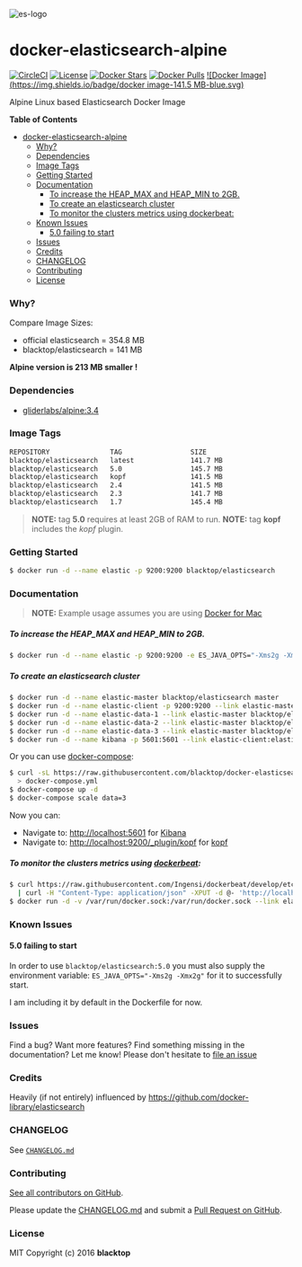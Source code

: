 ![es-logo](https://raw.githubusercontent.com/blacktop/docker-elasticsearch-alpine/master/es-logo.png)

docker-elasticsearch-alpine
===========================

[![CircleCI](https://circleci.com/gh/blacktop/docker-elasticsearch-alpine.png?style=shield)](https://circleci.com/gh/blacktop/docker-elasticsearch-alpine) [![License](http://img.shields.io/:license-mit-blue.svg)](http://doge.mit-license.org) [![Docker Stars](https://img.shields.io/docker/stars/blacktop/elasticsearch.svg)](https://hub.docker.com/r/blacktop/elasticsearch/) [![Docker Pulls](https://img.shields.io/docker/pulls/blacktop/elasticsearch.svg)](https://hub.docker.com/r/blacktop/elasticsearch/) [![Docker Image](https://img.shields.io/badge/docker image-141.5 MB-blue.svg)](https://hub.docker.com/r/blacktop/elasticsearch/)

Alpine Linux based Elasticsearch Docker Image

**Table of Contents**

- [docker-elasticsearch-alpine](#docker-elasticsearch-alpine)
    - [Why?](#why)
    - [Dependencies](#dependencies)
    - [Image Tags](#image-tags)
    - [Getting Started](#getting-started)
    - [Documentation](#documentation)
        - [To increase the HEAP_MAX and HEAP_MIN to 2GB.](#to-increase-the-heap_max-and-heap_min-to-2gb)
        - [To create an elasticsearch cluster](#to-create-an-elasticsearch-cluster)
        - [To monitor the clusters metrics using dockerbeat:](#to-monitor-the-clusters-metrics-using-dockerbeat)
    - [Known Issues](#known-issues)
      - [5.0 failing to start](#50-failing-to-start)
    - [Issues](#issues)
    - [Credits](#credits)
    - [CHANGELOG](#changelog)
    - [Contributing](#contributing)
    - [License](#license)

### Why?

Compare Image Sizes:  
 - official elasticsearch = 354.8 MB  
 - blacktop/elasticsearch = 141 MB

**Alpine version is 213 MB smaller !**

### Dependencies

-	[gliderlabs/alpine:3.4](https://index.docker.io/_/gliderlabs/alpine/)

### Image Tags

```bash
REPOSITORY               TAG                 SIZE
blacktop/elasticsearch   latest              141.7 MB
blacktop/elasticsearch   5.0                 145.7 MB
blacktop/elasticsearch   kopf                141.5 MB
blacktop/elasticsearch   2.4                 141.5 MB
blacktop/elasticsearch   2.3                 141.7 MB
blacktop/elasticsearch   1.7                 145.4 MB
```

> **NOTE:** tag **5.0** requires at least 2GB of RAM to run.
> **NOTE:** tag **kopf** includes the *kopf* plugin.

### Getting Started

```bash
$ docker run -d --name elastic -p 9200:9200 blacktop/elasticsearch
```

### Documentation

> **NOTE:** Example usage assumes you are using [Docker for Mac](https://docs.docker.com/docker-for-mac/)

##### To increase the HEAP_MAX and HEAP_MIN to 2GB.

```bash
$ docker run -d --name elastic -p 9200:9200 -e ES_JAVA_OPTS="-Xms2g -Xmx2g" blacktop/elasticsearch
```

##### To create an elasticsearch cluster

```bash
$ docker run -d --name elastic-master blacktop/elasticsearch master
$ docker run -d --name elastic-client -p 9200:9200 --link elastic-master blacktop/elasticsearch client
$ docker run -d --name elastic-data-1 --link elastic-master blacktop/elasticsearch data
$ docker run -d --name elastic-data-2 --link elastic-master blacktop/elasticsearch data
$ docker run -d --name elastic-data-3 --link elastic-master blacktop/elasticsearch data
$ docker run -d --name kibana -p 5601:5601 --link elastic-client:elasticsearch kibana
```

Or you can use [docker-compose](https://docs.docker.com/compose/):

```bash
$ curl -sL https://raw.githubusercontent.com/blacktop/docker-elasticsearch-alpine/master/docker-compose.yml \
  > docker-compose.yml
$ docker-compose up -d
$ docker-compose scale data=3
```

Now you can:  
 - Navigate to: [http://localhost:5601](http://localhost:5601) for [Kibana](https://www.elastic.co/products/kibana)  
 - Navigate to: [http://localhost:9200/_plugin/kopf](http://localhost:9200/_plugin/kopf) for [kopf](https://github.com/lmenezes/elasticsearch-kopf)

##### To monitor the clusters metrics using [dockerbeat](https://github.com/Ingensi/dockerbeat):

```bash
$ curl https://raw.githubusercontent.com/Ingensi/dockerbeat/develop/etc/dockerbeat.template.json \
  | curl -H "Content-Type: application/json" -XPUT -d @- 'http://localhost:9200/_template/dockerbeat'
$ docker run -d -v /var/run/docker.sock:/var/run/docker.sock --link elastic:elasticsearch ingensi/dockerbeat
```

### Known Issues

#### 5.0 failing to start

In order to use `blacktop/elasticsearch:5.0` you must also supply the environment variable: `ES_JAVA_OPTS="-Xms2g -Xmx2g"` for it to successfully start.  

I am including it by default in the Dockerfile for now.

### Issues

Find a bug? Want more features? Find something missing in the documentation? Let me know! Please don't hesitate to [file an issue](https://github.com/blacktop/docker-elasticsearch-alpine/issues/new)

### Credits

Heavily (if not entirely) influenced by https://github.com/docker-library/elasticsearch

### CHANGELOG

See [`CHANGELOG.md`](https://github.com/blacktop/docker-elasticsearch-alpine/blob/master/CHANGELOG.md)

### Contributing

[See all contributors on GitHub](https://github.com/blacktop/docker-elasticsearch-alpine/graphs/contributors).

Please update the [CHANGELOG.md](https://github.com/blacktop/docker-elasticsearch-alpine/blob/master/CHANGELOG.md) and submit a [Pull Request on GitHub](https://help.github.com/articles/using-pull-requests/).

### License

MIT Copyright (c) 2016 **blacktop**
